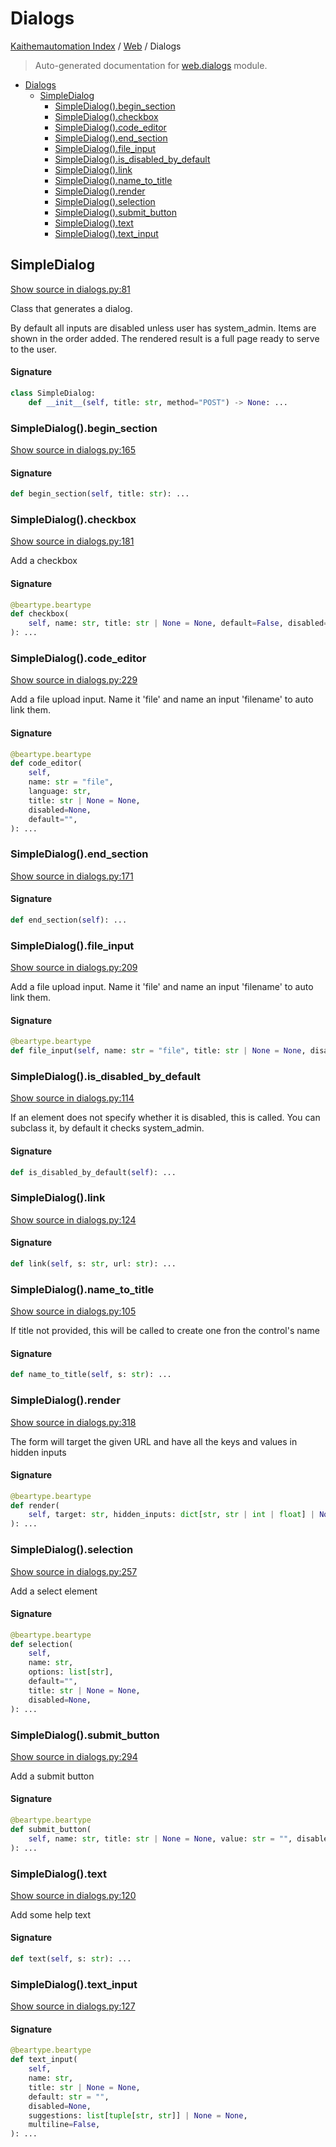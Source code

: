 # Dialogs

[Kaithemautomation Index](../README.md#kaithemautomation-index) / [Web](./index.md#web) / Dialogs

> Auto-generated documentation for [web.dialogs](../../../../api/web/dialogs.py) module.

- [Dialogs](#dialogs)
  - [SimpleDialog](#simpledialog)
    - [SimpleDialog().begin_section](#simpledialog()begin_section)
    - [SimpleDialog().checkbox](#simpledialog()checkbox)
    - [SimpleDialog().code_editor](#simpledialog()code_editor)
    - [SimpleDialog().end_section](#simpledialog()end_section)
    - [SimpleDialog().file_input](#simpledialog()file_input)
    - [SimpleDialog().is_disabled_by_default](#simpledialog()is_disabled_by_default)
    - [SimpleDialog().link](#simpledialog()link)
    - [SimpleDialog().name_to_title](#simpledialog()name_to_title)
    - [SimpleDialog().render](#simpledialog()render)
    - [SimpleDialog().selection](#simpledialog()selection)
    - [SimpleDialog().submit_button](#simpledialog()submit_button)
    - [SimpleDialog().text](#simpledialog()text)
    - [SimpleDialog().text_input](#simpledialog()text_input)

## SimpleDialog

[Show source in dialogs.py:81](../../../../api/web/dialogs.py#L81)

Class that generates a dialog.

By default all inputs are disabled unless user has system_admin.
Items are shown in the order added. The rendered result is a full page ready
to serve to the user.

#### Signature

```python
class SimpleDialog:
    def __init__(self, title: str, method="POST") -> None: ...
```

### SimpleDialog().begin_section

[Show source in dialogs.py:165](../../../../api/web/dialogs.py#L165)

#### Signature

```python
def begin_section(self, title: str): ...
```

### SimpleDialog().checkbox

[Show source in dialogs.py:181](../../../../api/web/dialogs.py#L181)

Add a checkbox

#### Signature

```python
@beartype.beartype
def checkbox(
    self, name: str, title: str | None = None, default=False, disabled=None
): ...
```

### SimpleDialog().code_editor

[Show source in dialogs.py:229](../../../../api/web/dialogs.py#L229)

Add a file upload input. Name it 'file' and name an input 'filename'  to auto link them.

#### Signature

```python
@beartype.beartype
def code_editor(
    self,
    name: str = "file",
    language: str,
    title: str | None = None,
    disabled=None,
    default="",
): ...
```

### SimpleDialog().end_section

[Show source in dialogs.py:171](../../../../api/web/dialogs.py#L171)

#### Signature

```python
def end_section(self): ...
```

### SimpleDialog().file_input

[Show source in dialogs.py:209](../../../../api/web/dialogs.py#L209)

Add a file upload input. Name it 'file' and name an input 'filename'  to auto link them.

#### Signature

```python
@beartype.beartype
def file_input(self, name: str = "file", title: str | None = None, disabled=None): ...
```

### SimpleDialog().is_disabled_by_default

[Show source in dialogs.py:114](../../../../api/web/dialogs.py#L114)

If an element does not specify whether it is disabled, this is called.
You can subclass it, by default it checks system_admin.

#### Signature

```python
def is_disabled_by_default(self): ...
```

### SimpleDialog().link

[Show source in dialogs.py:124](../../../../api/web/dialogs.py#L124)

#### Signature

```python
def link(self, s: str, url: str): ...
```

### SimpleDialog().name_to_title

[Show source in dialogs.py:105](../../../../api/web/dialogs.py#L105)

If title not provided, this will be
called to create one fron the control's name

#### Signature

```python
def name_to_title(self, s: str): ...
```

### SimpleDialog().render

[Show source in dialogs.py:318](../../../../api/web/dialogs.py#L318)

The form will target the given URL and have all the keys and values in hidden inputs

#### Signature

```python
@beartype.beartype
def render(
    self, target: str, hidden_inputs: dict[str, str | int | float] | None = None
): ...
```

### SimpleDialog().selection

[Show source in dialogs.py:257](../../../../api/web/dialogs.py#L257)

Add a select element

#### Signature

```python
@beartype.beartype
def selection(
    self,
    name: str,
    options: list[str],
    default="",
    title: str | None = None,
    disabled=None,
): ...
```

### SimpleDialog().submit_button

[Show source in dialogs.py:294](../../../../api/web/dialogs.py#L294)

Add a submit button

#### Signature

```python
@beartype.beartype
def submit_button(
    self, name: str, title: str | None = None, value: str = "", disabled=None
): ...
```

### SimpleDialog().text

[Show source in dialogs.py:120](../../../../api/web/dialogs.py#L120)

Add some help text

#### Signature

```python
def text(self, s: str): ...
```

### SimpleDialog().text_input

[Show source in dialogs.py:127](../../../../api/web/dialogs.py#L127)

#### Signature

```python
@beartype.beartype
def text_input(
    self,
    name: str,
    title: str | None = None,
    default: str = "",
    disabled=None,
    suggestions: list[tuple[str, str]] | None = None,
    multiline=False,
): ...
```